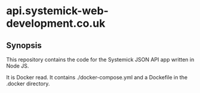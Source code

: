 # api.systemick-web-development.co.uk

## Synopsis
 
This repository contains the code for the Systemick JSON API app written in Node JS.

It is Docker read. It contains ./docker-compose.yml and a Dockefile in the .docker directory.

